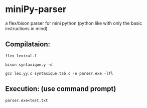 # miniPy-parser

a flex/bison parser for mini python (python like with only the basic instructions in mind).

## Compilataion:

`flex lexical.l`

`bison syntaxique.y -d`

`gcc lex.yy.c syntaxique.tab.c -o parser.exe -lfl`

## Execution: (use command prompt)

`parser.exe<test.txt`
